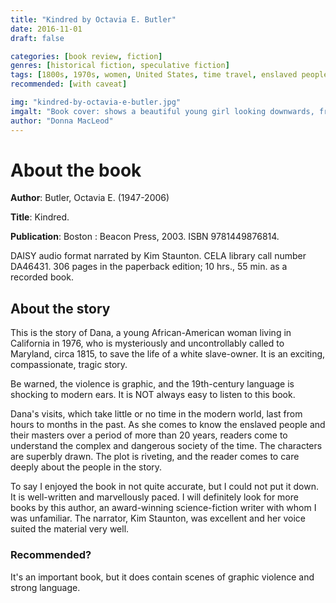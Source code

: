 ```yaml
---
title: "Kindred by Octavia E. Butler"
date: 2016-11-01
draft: false

categories: [book review, fiction]
genres: [historical fiction, speculative fiction]
tags: [1800s, 1970s, women, United States, time travel, enslaved people]
recommended: [with caveat]

img: "kindred-by-octavia-e-butler.jpg"
imgalt: "Book cover: shows a beautiful young girl looking downwards, framed by a black-and-white image of a homestead-type farm."
author: "Donna MacLeod"
---
```


# About the book

**Author**:  Butler, Octavia E. (1947-2006)

**Title**: Kindred.

**Publication**: Boston : Beacon Press, 2003. ISBN 9781449876814.

DAISY audio format narrated by Kim Staunton. CELA library call number DA46431. 306 pages in the paperback edition; 10 hrs., 55 min. as a recorded book.

## About the story

This is the story of Dana, a young African-American woman living in California in 1976, who is mysteriously and uncontrollably called to Maryland, circa 1815, to save the life of a white slave-owner. It is an exciting, compassionate, tragic story.

Be warned, the violence is graphic, and the 19th-century language is shocking to modern ears. It is NOT always easy to listen to this book.

Dana's visits, which take little or no time in the modern world, last from hours to months in the past. As she comes to know the enslaved people and their masters over a period of more than 20 years, readers come to understand the complex and dangerous society of the time. The characters are superbly drawn. The plot is riveting, and the reader comes to care deeply about the people in the story.

To say I enjoyed the book in not quite accurate, but I could not put it down. It is well-written and marvellously paced. I will definitely look for more books by this author, an award-winning science-fiction writer with whom I was unfamiliar. The narrator, Kim Staunton, was excellent and her voice suited the material very well.

### Recommended?

It's an important book, but it does contain scenes of graphic violence and strong language.